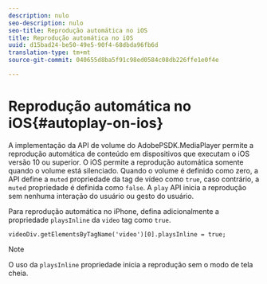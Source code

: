```yaml
---
description: nulo
seo-description: nulo
seo-title: Reprodução automática no iOS
title: Reprodução automática no iOS
uuid: d15bad24-be50-49e5-90f4-68dbda96fb6d
translation-type: tm+mt
source-git-commit: 040655d8ba5f91c98ed0584c08db226ffe1e0f4e

---
```



# Reprodução automática no iOS{#autoplay-on-ios}

A implementação da API de volume do AdobePSDK.MediaPlayer permite a reprodução automática de conteúdo em dispositivos que executam o iOS versão 10 ou superior. O iOS permite a reprodução automática somente quando o volume está silenciado. Quando o volume é definido como zero, a API define a `muted` propriedade da tag de vídeo como `true`, caso contrário, a `muted` propriedade é definida como `false`. A `play` API inicia a reprodução sem nenhuma interação do usuário ou gesto do usuário.

Para reprodução automática no iPhone, defina adicionalmente a propriedade `playsInline` da `video` tag como `true`.

```
videoDiv.getElementsByTagName('video')[0].playsInline = true;
```

>[!NOTE]
>
>O uso da `playsInline` propriedade inicia a reprodução sem o modo de tela cheia.


